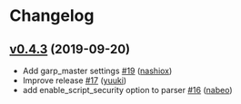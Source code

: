 # Changelog

## [v0.4.3](https://github.com/yuuki/gokc/compare/v0.4.1...v0.4.3) (2019-09-20)

* Add garp_master settings [#19](https://github.com/yuuki/gokc/pull/19) ([nashiox](https://github.com/nashiox))
* Improve release [#17](https://github.com/yuuki/gokc/pull/17) ([yuuki](https://github.com/yuuki))
* add enable_script_security option to parser [#16](https://github.com/yuuki/gokc/pull/16) ([nabeo](https://github.com/nabeo))
